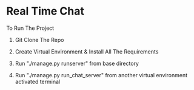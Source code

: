 Real Time Chat
==============

To Run The Project

1. Git Clone The Repo

2. Create Virtual Environment & Install All The Requirements

3. Run "./manage.py runserver" from base directory

4. Run "./manage.py run_chat_server" from another virtual environment activated terminal 
